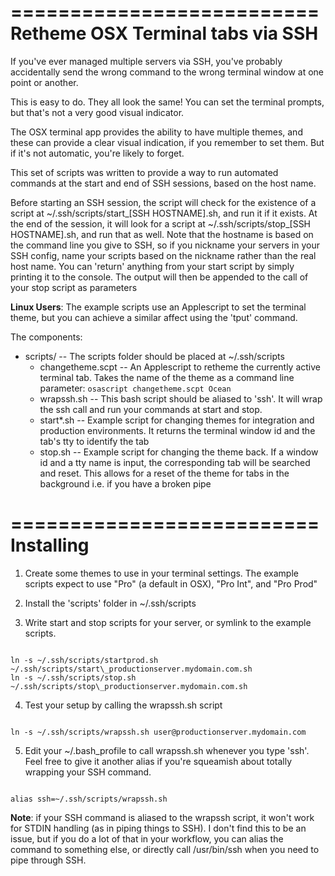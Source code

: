 
==========================
Retheme OSX Terminal tabs via SSH
==========================

If you've ever managed multiple servers via SSH, you've probably accidentally
send the wrong command to the wrong terminal window at one point or another.

This is easy to do. They all look the same! You can set the terminal prompts, 
but that's not a very good visual indicator. 

The OSX terminal app provides the ability to have multiple themes, and these 
can provide a clear visual indication, if you remember to set them. But if it's 
not automatic, you're likely to forget. 

This set of scripts was written to provide a way to run automated commands at 
the start and end of SSH sessions, based on the host name. 

Before starting an SSH session, the script will check for the existence of a script 
at ~/.ssh/scripts/start\_[SSH HOSTNAME].sh, and run it if it exists. At the end of the 
session, it will look for a script at ~/.ssh/scripts/stop\_[SSH HOSTNAME].sh, and run that
as well. Note that the hostname is based on the command line you give to SSH, so if you
nickname your servers in your SSH config, name your scripts based on the nickname rather
than the real host name. You can 'return' anything from your start script by simply
printing it to the console. The output will then be appended to the call of your stop
script as parameters

**Linux Users**: The example scripts use an Applescript to set the terminal theme, but 
you can achieve a similar affect using the 'tput' command.

The components: 

* scripts/ -- The scripts folder should be placed at ~/.ssh/scripts 
    * changetheme.scpt -- An Applescript to retheme the currently active terminal tab. Takes the name of the 
      theme as a command line parameter: <code>osascript changetheme.scpt Ocean</code>
    * wrapssh.sh -- This bash script should be aliased to 'ssh'. It will wrap the ssh call and run your commands at start and stop.
    * start\*.sh -- Example script for changing themes for integration and production environments. It returns the terminal window id and the tab's tty to identify the tab
    * stop.sh -- Example script for changing the theme back. If a window id and a tty name is input, the corresponding tab will be searched and reset. This allows for a reset of the theme for tabs in the background i.e. if you have a broken pipe

==========================
Installing
==========================

1. Create some themes to use in your terminal settings. The example scripts expect to use 
	"Pro" (a default in OSX), "Pro Int", and "Pro Prod"
	
2. Install the 'scripts' folder in ~/.ssh/scripts

3. Write start and stop scripts for your server, or symlink to the example scripts. 

<code>
ln -s ~/.ssh/scripts/startprod.sh ~/.ssh/scripts/start\_productionserver.mydomain.com.sh    
ln -s ~/.ssh/scripts/stop.sh ~/.ssh/scripts/stop\_productionserver.mydomain.com.sh
</code>


4. Test your setup by calling the wrapssh.sh script

<code>
ln -s ~/.ssh/scripts/wrapssh.sh user@productionserver.mydomain.com
</code>

5. Edit your ~/.bash_profile to call wrapssh.sh whenever you type 'ssh'. Feel free to give it 
another alias if you're squeamish about totally wrapping your SSH command.

<code>
alias ssh=~/.ssh/scripts/wrapssh.sh
</code>

**Note**: if your SSH command is aliased to the wrapssh script, it won't work for STDIN handling (as in piping things to SSH). 
I don't find this to be an issue, but if you do a lot of that in your workflow, you can alias the command to something else, or 
directly call /usr/bin/ssh when you need to pipe through SSH.